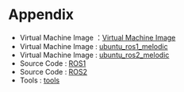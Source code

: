 # Appendix

* Virtual Machine Image ：[Virtual Machine Image](https://drive.google.com/drive/folders/1nKm0dYpD-02XSA1dCvrcha1F2Q9wn2ju?usp=sharing)
* Virtual Machine Image : [ubuntu_ros1_melodic](https://drive.google.com/drive/folders/1vNPDm3dorvwpg2T78WpQDxNvTzwURdGz?usp=sharing)
* Virtual Machine Image : [ubuntu_ros2_melodic](https://drive.google.com/drive/folders/1GThgvPU4mekjLKrWKanMMJMLU3UHhqF-?usp=sharing)
* Source Code : [ROS1](https://drive.google.com/drive/folders/1k3o2xkxhpU2esww2PkPWoZ5orwQRuwYs?usp=sharing)
* Source Code : [ROS2](https://drive.google.com/drive/folders/1rrcmmeSR_RMuhvtFnmy8zZQXzp5e3sA0?usp=sharing)
* Tools : [tools](https://drive.google.com/drive/folders/1OUch02HSJnnJA_IJjU-xpNByuXtElL_y?usp=sharing)